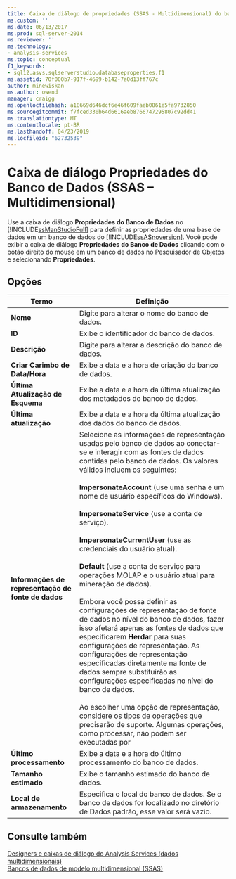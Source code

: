```yaml
---
title: Caixa de diálogo de propriedades (SSAS - Multidimensional) do banco de dados | Microsoft Docs
ms.custom: ''
ms.date: 06/13/2017
ms.prod: sql-server-2014
ms.reviewer: ''
ms.technology:
- analysis-services
ms.topic: conceptual
f1_keywords:
- sql12.asvs.sqlserverstudio.databaseproperties.f1
ms.assetid: 70f000b7-917f-4699-b142-7a0d13ff767c
author: minewiskan
ms.author: owend
manager: craigg
ms.openlocfilehash: a18669d646dcf6e46f609faeb0861e5fa9732850
ms.sourcegitcommit: f7fced330b64d6616aeb8766747295807c92dd41
ms.translationtype: MT
ms.contentlocale: pt-BR
ms.lasthandoff: 04/23/2019
ms.locfileid: "62732539"
---
```

# <a name="database-properties-dialog-box-ssas---multidimensional"></a>Caixa de diálogo Propriedades do Banco de Dados (SSAS – Multidimensional)
  Use a caixa de diálogo **Propriedades do Banco de Dados** no [!INCLUDE[ssManStudioFull](../includes/ssmanstudiofull-md.md)] para definir as propriedades de uma base de dados em um banco de dados do [!INCLUDE[ssASnoversion](../includes/ssasnoversion-md.md)]. Você pode exibir a caixa de diálogo **Propriedades do Banco de Dados** clicando com o botão direito do mouse em um banco de dados no Pesquisador de Objetos e selecionando **Propriedades**.  
  
## <a name="options"></a>Opções  
  
|Termo|Definição|  
|----------|----------------|  
|**Nome**|Digite para alterar o nome do banco de dados.|  
|**ID**|Exibe o identificador do banco de dados.|  
|**Descrição**|Digite para alterar a descrição do banco de dados.|  
|**Criar Carimbo de Data/Hora**|Exibe a data e a hora de criação do banco de dados.|  
|**Última Atualização de Esquema**|Exibe a data e a hora da última atualização dos metadados do banco de dados.|  
|**Última atualização**|Exibe a data e a hora da última atualização dos dados do banco de dados.|  
|**Informações de representação de fonte de dados**|Selecione as informações de representação usadas pelo banco de dados ao conectar-se e interagir com as fontes de dados contidas pelo banco de dados. Os valores válidos incluem os seguintes:<br /><br /> **ImpersonateAccount** (use uma senha e um nome de usuário específicos do Windows).<br /><br /> **ImpersonateService** (use a conta de serviço).<br /><br /> **ImpersonateCurrentUser** (use as credenciais do usuário atual).<br /><br /> **Default** (use a conta de serviço para operações MOLAP e o usuário atual para mineração de dados).<br /><br /> Embora você possa definir as configurações de representação de fonte de dados no nível do banco de dados, fazer isso afetará apenas as fontes de dados que especificarem **Herdar** para suas configurações de representação. As configurações de representação especificadas diretamente na fonte de dados sempre substituirão as configurações especificadas no nível do banco de dados.<br /><br /> Ao escolher uma opção de representação, considere os tipos de operações que precisarão de suporte. Algumas operações, como processar, não podem ser executadas por|  
|**Último processamento**|Exibe a data e a hora do último processamento do banco de dados.|  
|**Tamanho estimado**|Exibe o tamanho estimado do banco de dados.|  
|**Local de armazenamento**|Especifica o local do banco de dados. Se o banco de dados for localizado no diretório de Dados padrão, esse valor será vazio.|  
  
## <a name="see-also"></a>Consulte também  
 [Designers e caixas de diálogo do Analysis Services &#40;dados multidimensionais&#41;](analysis-services-designers-and-dialog-boxes-multidimensional-data.md)   
 [Bancos de dados de modelo multidimensional &#40;SSAS&#41;](multidimensional-models/multidimensional-model-databases-ssas.md)  
  
  
